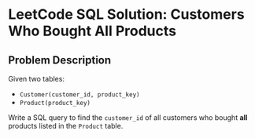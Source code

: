 # LeetCode SQL Solution: Customers Who Bought All Products

## Problem Description

Given two tables:

- `Customer(customer_id, product_key)`
- `Product(product_key)`

Write a SQL query to find the `customer_id` of all customers who bought **all** products listed in the `Product` table.